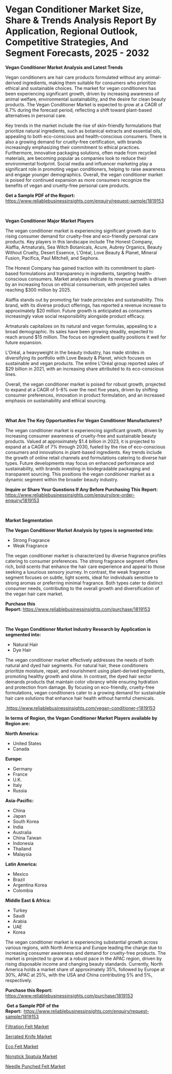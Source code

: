 <p><h1>Vegan Conditioner Market Size, Share & Trends Analysis Report By Application, Regional Outlook, Competitive Strategies, And Segment Forecasts, 2025 - 2032</h1></p><p><strong>Vegan Conditioner Market Analysis and Latest Trends</strong></p>
<p><p>Vegan conditioners are hair care products formulated without any animal-derived ingredients, making them suitable for consumers who prioritize ethical and sustainable choices. The market for vegan conditioners has been experiencing significant growth, driven by increasing awareness of animal welfare, environmental sustainability, and the desire for clean beauty products. The Vegan Conditioner Market is expected to grow at a CAGR of 6.7% during the forecast period, reflecting a shift toward plant-based alternatives in personal care.</p><p>Key trends in the market include the rise of skin-friendly formulations that prioritize natural ingredients, such as botanical extracts and essential oils, appealing to both eco-conscious and health-conscious consumers. There is also a growing demand for cruelty-free certification, with brands increasingly emphasizing their commitment to ethical practices. Furthermore, innovative packaging solutions, often made from recycled materials, are becoming popular as companies look to reduce their environmental footprint. Social media and influencer marketing play a significant role in promoting vegan conditioners, helping to raise awareness and engage younger demographics. Overall, the vegan conditioner market is poised for continued expansion as more consumers recognize the benefits of vegan and cruelty-free personal care products.</p></p>
<p><strong>Get a Sample PDF of the Report:&nbsp;</strong> <a href="https://www.reliablebusinessinsights.com/enquiry/request-sample/1819153?utm_campaign=60&utm_medium=2&utm_source=Github&utm_content=ia&utm_term=07022025&utm_id=vegan-conditioner">https://www.reliablebusinessinsights.com/enquiry/request-sample/1819153</a></p>
<p>&nbsp;</p>
<p><strong>Vegan Conditioner Major Market Players</strong></p>
<p><p>The vegan conditioner market is experiencing significant growth due to rising consumer demand for cruelty-free and eco-friendly personal care products. Key players in this landscape include The Honest Company, Alaffia, Artnaturals, Sea Witch Botanicals, Acure, Aubrey Organics, Beauty Without Cruelty, Desert Essence, L'Oréal, Love Beauty & Planet, Mineral Fusion, Pacifica, Paul Mitchell, and Sephora. </p><p>The Honest Company has gained traction with its commitment to plant-based formulations and transparency in ingredients, targeting health-conscious consumers. Market analyses indicate its revenue growth is driven by an increasing focus on ethical consumerism, with projected sales reaching $300 million by 2025.</p><p>Alaffia stands out by promoting fair trade principles and sustainability. This brand, with its diverse product offerings, has reported a revenue increase to approximately $20 million. Future growth is anticipated as consumers increasingly value social responsibility alongside product efficacy.</p><p>Artnaturals capitalizes on its natural and vegan formulas, appealing to a broad demographic. Its sales have been growing steadily, expected to reach around $15 million. The focus on ingredient quality positions it well for future expansion.</p><p>L'Oréal, a heavyweight in the beauty industry, has made strides in diversifying its portfolio with Love Beauty & Planet, which focuses on sustainable and vegan products. The entire L'Oréal group reported sales of $29 billion in 2021, with an increasing share attributed to its eco-conscious lines.</p><p>Overall, the vegan conditioner market is poised for robust growth, projected to expand at a CAGR of 5-8% over the next five years, driven by shifting consumer preferences, innovation in product formulation, and an increased emphasis on sustainability and ethical sourcing.</p></p>
<p>&nbsp;</p>
<p><strong>What Are The Key Opportunities For Vegan Conditioner Manufacturers?</strong></p>
<p><p>The vegan conditioner market is experiencing significant growth, driven by increasing consumer awareness of cruelty-free and sustainable beauty products. Valued at approximately $1.4 billion in 2023, it is projected to expand at a CAGR of 7% through 2030, fueled by the rise of eco-conscious consumers and innovations in plant-based ingredients. Key trends include the growth of online retail channels and formulations catering to diverse hair types. Future developments may focus on enhanced performance and sustainability, with brands investing in biodegradable packaging and transparent sourcing. This positions the vegan conditioner market as a dynamic segment within the broader beauty industry.</p></p>
<p><strong>Inquire or Share Your Questions If Any Before Purchasing This Report:</strong> <a href="https://www.reliablebusinessinsights.com/enquiry/pre-order-enquiry/1819153?utm_campaign=60&utm_medium=2&utm_source=Github&utm_content=ia&utm_term=07022025&utm_id=vegan-conditioner">https://www.reliablebusinessinsights.com/enquiry/pre-order-enquiry/1819153</a></p>
<p>&nbsp;</p>
<p><strong>Market Segmentation</strong></p>
<p><strong>The Vegan Conditioner Market Analysis by types is segmented into:</strong></p>
<p><ul><li>Strong Fragrance</li><li>Weak Fragrance</li></ul></p>
<p><p>The vegan conditioner market is characterized by diverse fragrance profiles catering to consumer preferences. The strong fragrance segment offers rich, bold scents that enhance the hair care experience and appeal to those seeking a luxurious sensory journey. In contrast, the weak fragrance segment focuses on subtle, light scents, ideal for individuals sensitive to strong aromas or preferring minimal fragrance. Both types cater to distinct consumer needs, contributing to the overall growth and diversification of the vegan hair care market.</p></p>
<p><strong>Purchase this Report:&nbsp;</strong><a href="https://www.reliablebusinessinsights.com/purchase/1819153?utm_campaign=60&utm_medium=2&utm_source=Github&utm_content=ia&utm_term=07022025&utm_id=vegan-conditioner">https://www.reliablebusinessinsights.com/purchase/1819153</a></p>
<p>&nbsp;</p>
<p><strong>The Vegan Conditioner Market Industry Research by Application is segmented into:</strong></p>
<p><ul><li>Natural Hair</li><li>Dye Hair</li></ul></p>
<p><p>The vegan conditioner market effectively addresses the needs of both natural and dyed hair segments. For natural hair, these conditioners prioritize moisture, repair, and nourishment using plant-derived ingredients, promoting healthy growth and shine. In contrast, the dyed hair sector demands products that maintain color vibrancy while ensuring hydration and protection from damage. By focusing on eco-friendly, cruelty-free formulations, vegan conditioners cater to a growing demand for sustainable hair care solutions that enhance hair health without harmful chemicals.</p></p>
<p><a href="https://www.reliablebusinessinsights.com/vegan-conditioner-r1819153?utm_campaign=60&utm_medium=2&utm_source=Github&utm_content=ia&utm_term=07022025&utm_id=vegan-conditioner">&nbsp;https://www.reliablebusinessinsights.com/vegan-conditioner-r1819153</a></p>
<p><strong>In terms of Region, the Vegan Conditioner Market Players available by Region are:</strong></p>
<p>
    <p> <strong> North America: </strong>
        <ul>
            <li>United States</li>
            <li>Canada</li>
        </ul>
        </p> 
    <p> <strong> Europe: </strong>
        <ul>
            <li>Germany</li>
            <li>France</li>
            <li>U.K.</li>
            <li>Italy</li>
            <li>Russia</li>
        </ul>
        </p> 
    <p> <strong> Asia-Pacific: </strong>
        <ul>
            <li>China</li>
            <li>Japan</li>
            <li>South Korea</li>
            <li>India</li>
            <li>Australia</li>
            <li>China Taiwan</li>
            <li>Indonesia</li>
            <li>Thailand</li>
            <li>Malaysia</li>
        </ul>
        </p> 
    <p> <strong> Latin America: </strong>
        <ul>
            <li>Mexico</li>
            <li>Brazil</li>
            <li>Argentina Korea</li>
            <li>Colombia</li>
        </ul>
        </p> 
    <p> <strong> Middle East & Africa: </strong>
        <ul>
            <li>Turkey</li>
            <li>Saudi</li>
            <li>Arabia</li>
            <li>UAE</li>
            <li>Korea</li>
        </ul>
    </p>
    </p>
<p><p>The vegan conditioner market is experiencing substantial growth across various regions, with North America and Europe leading the charge due to increasing consumer awareness and demand for cruelty-free products. The market is projected to grow at a robust pace in the APAC region, driven by rising disposable income and changing beauty standards. Currently, North America holds a market share of approximately 35%, followed by Europe at 30%, APAC at 25%, with the USA and China contributing 5% and 5%, respectively.</p></p>
<p><strong>Purchase this Report: </strong><a href="https://www.reliablebusinessinsights.com/purchase/1819153?utm_campaign=60&utm_medium=2&utm_source=Github&utm_content=ia&utm_term=07022025&utm_id=vegan-conditioner">https://www.reliablebusinessinsights.com/purchase/1819153</a></p>
<p>&nbsp;<strong>Get a Sample PDF of the Report:&nbsp;&nbsp;</strong><a href="https://www.reliablebusinessinsights.com/enquiry/request-sample/1819153?utm_campaign=60&utm_medium=2&utm_source=Github&utm_content=ia&utm_term=07022025&utm_id=vegan-conditioner">https://www.reliablebusinessinsights.com/enquiry/request-sample/1819153</a></p>
<p><strong></strong></p>
<p><p><a href="https://github.com/rebheelder/Market-Research-Report-List-1/blob/main/filtration-felt-market.md?utm_campaign=60&utm_medium=2&utm_source=Github&utm_content=ia&utm_term=07022025&utm_id=vegan-conditioner">Filtration Felt Market</a></p><p><a href="https://github.com/tjoensfibich/Market-Research-Report-List-1/blob/main/serrated-knife-market.md?utm_campaign=60&utm_medium=2&utm_source=Github&utm_content=ia&utm_term=07022025&utm_id=vegan-conditioner">Serrated Knife Market</a></p><p><a href="https://github.com/alanepetevi/Market-Research-Report-List-1/blob/main/eco-felt-market.md?utm_campaign=60&utm_medium=2&utm_source=Github&utm_content=ia&utm_term=07022025&utm_id=vegan-conditioner">Eco Felt Market</a></p><p><a href="https://github.com/iceknahomi/Market-Research-Report-List-1/blob/main/nonstick-spatula-market.md?utm_campaign=60&utm_medium=2&utm_source=Github&utm_content=ia&utm_term=07022025&utm_id=vegan-conditioner">Nonstick Spatula Market</a></p><p><a href="https://github.com/loppibsr/Market-Research-Report-List-1/blob/main/needle-punched-felt-market.md?utm_campaign=60&utm_medium=2&utm_source=Github&utm_content=ia&utm_term=07022025&utm_id=vegan-conditioner">Needle Punched Felt Market</a></p></p>